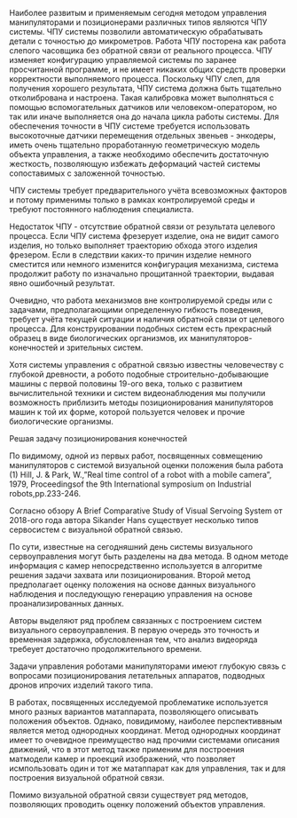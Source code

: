Наиболее развитым и применяемым сегодня методом управления манипуляторами и позиционерами различных типов являются ЧПУ системы. ЧПУ системы позволили автоматическую обрабатывать детали с точностью до микрометров. Работа ЧПУ посторена как работа слепого часовщика без обратной связи от реального процесса. ЧПУ изменяет конфигурацию управляемой системы по заранее просчитанной программе, и не имеет никаких общих средств проверки корректности выполняемого процесса. Поскольку ЧПУ слеп, для получения хорошего результата, ЧПУ система должна быть тщательно отколибрована и настроена. Такая калибровка может выполняться с помощью вспомогательных датчиков или человеком-оператором, но так или иначе выполняется она до начала цикла работы системы. Для обеспечения точности в ЧПУ системе требуется использовать высокоточные датчики перемещения отдельных звеньев - энкодеры, иметь очень тщательно проработанную геометрическую модель объекта управления, а также необходимо обеспечить достаточную жесткость, позволяющую избежать деформаций частей системы сопоставимых с заложенной точностью. 

ЧПУ системы требует предварительного учёта всевозможных факторов и потому применимы только в рамках контролируемой среды и требуют постоянного наблюдения специалиста.  

Недостаток ЧПУ - отсутствие обратной связи от результата целевого процесса. Если ЧПУ система фрезерует изделие, она не видит самого изделия, но только выполняет траекторию обхода этого изделия фрезером. Если в следствии каких-то причин изделие немного сместится или немного изменится конфигурация механизма, система продолжит работу по изначально прощитанной траектории, выдавая явно ошибочный результат.

Очевидно, что работа механизмов вне контролируемой среды или с задачами, предполагающими определенную гибкость поведения, требует учёта текущей ситуации и наличия обратной связи от целевого процесса. Для конструировании подобных систем есть прекрасный образец в виде биологических организмов, их манипуляторов-конечностей и зрительных систем.

Хотя системы управления с обратной связью известны человечеству с глубокой древности, а робото подобные строительно-добывающие машины с первой половины 19-ого века, только с развитием вычислительной техники и систем видеонаблюдения мы получили возможность  приблизить методы позиционирования манипуляторов машин к той их форме, которой пользуется человек и прочие биологические организмы.

Решая задачу позиционирования конечностей 

По видимому, одной из первых работ, посвященных совмещению манипуляторов с системой визуальной оценки положения была работа (1) Hill, J. & Park, W.,”Real time control of a robot with a mobile  camera”,    1979,    Proceedingsof    the    9th International  symposium  on  Industrial  robots,pp.233-246.

Согласно обзору A Brief Comparative Study of Visual Servoing System от 2018-ого года автора Sikander Hans существует несколько типов сервосистем с визуальной обратной связью.

По сути, известные на сегодняшний день системы визуального сервоуправления могут быть разделены на два метода. В одном методе информация с камер непосредственно используется в алгоритме решения задачи захвата или позиционирования. Второй метод предполагает оценку положения на основе данных визуального наблюдения и последующую генерацию управления на основе проанализированных данных.

Авторы выделяют ряд проблем связанных с построением систем визуального сервоуправления.
В первую очередь это точность и временная задержка, обусловленная тем, что анализ видеоряда требеует достаточно продолжительного времени.




Задачи управления роботами манипуляторами имеют глубокую связь с вопросами позиционирования летательных аппаратов, подводных дронов ипрочих изделий такого типа.


В работах, посвященных исследуемой проблематике используется много разных вариантов матаппарата, позволяющего описывать положения объектов.
Однако, повидимому, наиболее перспективвным является метод однородных координат. Метод однородных координат имеет то очевидное преимущество над прочими системами описания движений, что в этот метод также применим для построения матмодели камер и проекций изображений, что позволяет исмпользовать один и тот же матаппарат как для управления, так и для построения визуальной обратной связи.

Помимо визуальной обратной связи существует ряд методов, позволяющих проводить оценку положений объектов управления.

